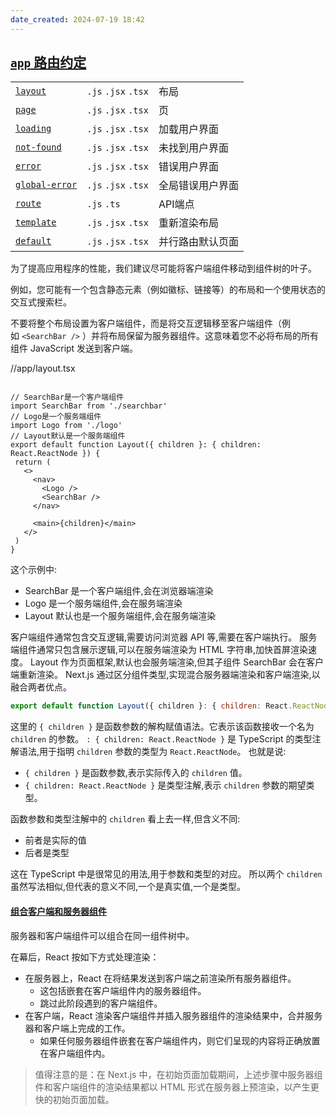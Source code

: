 ```yaml
---
date_created: 2024-07-19 18:42
---
```

## [`app` 路由约定](https://nextjs.org/docs/getting-started/project-structure#app-routing-conventions)

|                                                                                                   |                     |          |
| ------------------------------------------------------------------------------------------------- | ------------------- | -------- |
| [`layout`](https://nextjs.org/docs/app/api-reference/file-conventions/layout)                     | `.js` `.jsx` `.tsx` | 布局       |
| [`page`](https://nextjs.org/docs/app/api-reference/file-conventions/page)                         | `.js` `.jsx` `.tsx` | 页        |
| [`loading`](https://nextjs.org/docs/app/api-reference/file-conventions/loading)                   | `.js` `.jsx` `.tsx` | 加载用户界面   |
| [`not-found`](https://nextjs.org/docs/app/api-reference/file-conventions/not-found)               | `.js` `.jsx` `.tsx` | 未找到用户界面  |
| [`error`](https://nextjs.org/docs/app/api-reference/file-conventions/error)                       | `.js` `.jsx` `.tsx` | 错误用户界面   |
| [`global-error`](https://nextjs.org/docs/app/api-reference/file-conventions/error#global-errorjs) | `.js` `.jsx` `.tsx` | 全局错误用户界面 |
| [`route`](https://nextjs.org/docs/app/api-reference/file-conventions/route)                       | `.js` `.ts`         | API端点    |
| [`template`](https://nextjs.org/docs/app/api-reference/file-conventions/template)                 | `.js` `.jsx` `.tsx` | 重新渲染布局   |
| [`default`](https://nextjs.org/docs/app/api-reference/file-conventions/default)                   | `.js` `.jsx` `.tsx` | 并行路由默认页面 |

为了提高应用程序的性能，我们建议尽可能将客户端组件移动到组件树的叶子。

例如，您可能有一个包含静态元素（例如徽标、链接等）的布局和一个使用状态的交互式搜索栏。

不要将整个布局设置为客户端组件，而是将交互逻辑移至客户端组件（例如 `<SearchBar />` ）并将布局保留为服务器组件。这意味着您不必将布局的所有组件 JavaScript 发送到客户端。

//app/layout.tsx

```tsx

// SearchBar是一个客户端组件
import SearchBar from './searchbar'
// Logo是一个服务端组件  
import Logo from './logo'
// Layout默认是一个服务端组件
export default function Layout({ children }: { children: React.ReactNode }) {
 return (
   <>
     <nav>
       <Logo /> 
       <SearchBar /> 
     </nav>
     
     <main>{children}</main>
   </>
 )
}
```

这个示例中:

- SearchBar 是一个客户端组件,会在浏览器端渲染
- Logo 是一个服务端组件,会在服务端渲染
- Layout 默认也是一个服务端组件,会在服务端渲染

客户端组件通常包含交互逻辑,需要访问浏览器 API 等,需要在客户端执行。
服务端组件通常只包含展示逻辑,可以在服务端渲染为 HTML 字符串,加快首屏渲染速度。
Layout 作为页面框架,默认也会服务端渲染,但其子组件 SearchBar 会在客户端重新渲染。
Next.js 通过区分组件类型,实现混合服务器端渲染和客户端渲染,以融合两者优点。


```jsx
export default function Layout({ children }: { children: React.ReactNode })
```

这里的 `{ children }` 是函数参数的解构赋值语法。它表示该函数接收一个名为 `children` 的参数。
`: { children: React.ReactNode }` 是 TypeScript 的类型注解语法,用于指明 `children` 参数的类型为 `React.ReactNode`。
也就是说:

- `{ children }` 是函数参数,表示实际传入的 `children` 值。
- `{ children: React.ReactNode }` 是类型注解,表示 `children` 参数的期望类型。

函数参数和类型注解中的 `children` 看上去一样,但含义不同:

- 前者是实际的值
- 后者是类型

这在 TypeScript 中是很常见的用法,用于参数和类型的对应。
所以两个 `children` 虽然写法相似,但代表的意义不同,一个是真实值,一个是类型。

#### [组合客户端和服务器组件](https://nextjs.org/docs/getting-started/react-essentials#composing-client-and-server-components)

服务器和客户端组件可以组合在同一组件树中。

在幕后，React 按如下方式处理渲染：

- 在服务器上，React 在将结果发送到客户端之前渲染所有服务器组件。
  - 这包括嵌套在客户端组件内的服务器组件。
  - 跳过此阶段遇到的客户端组件。
- 在客户端，React 渲染客户端组件并插入服务器组件的渲染结果中，合并服务器和客户端上完成的工作。
  - 如果任何服务器组件嵌套在客户端组件内，则它们呈现的内容将正确放置在客户端组件内。

> 值得注意的是：在 Next.js 中，在初始页面加载期间，上述步骤中服务器组件和客户端组件的渲染结果都以 HTML 形式在服务器上预渲染，以产生更快的初始页面加载。
